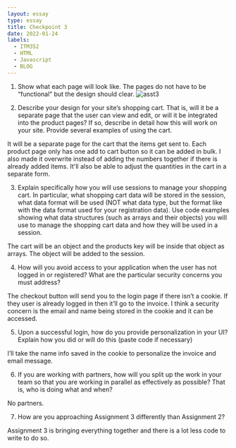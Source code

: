 ```yaml
---
layout: essay
type: essay
title: Checkpoint 3
date: 2022-01-24
labels:
  - ITM352
  - HTML
  - Javascript
  - BLOG
---
```

1. Show what each page will look like. The pages do not have to be “functional” but the design should clear. 
![asst3](https://user-images.githubusercontent.com/97568424/166875420-6b6669fa-48dd-4658-8b3c-1b94850a02e8.jpg)

2. Describe your design for your site’s shopping cart. That is, will it be a separate page that the user can view and edit, or will it be integrated into the product pages? If so, describe in detail how this will work on your site. Provide several examples of using the cart.

It will be a separate page for the cart that the items get sent to. Each product page only has one add to cart button so it can be added in bulk. I also made it overwrite instead of adding the numbers together if there is already added items. It'll also be able to adjust the quantities in the cart in a separate form. 

3. Explain specifically how you will use sessions to manage your shopping cart. In particular, what shopping cart data will be stored in the session, what data format will be used (NOT what data type, but the format like with the data format used for your registration data). Use code examples showing what data structures (such as arrays and their objects) you will use to manage the shopping cart data and how they will be used in a session.

The cart will be an object and the products key will be inside that object as arrays. The object will be added to the session.

4.  How will you avoid access to your application when the user has not logged in or registered? What are the particular security concerns you must address?

The checkout button will send you to the login page if there isn’t a cookie. If they user is already logged in then it’ll go to the invoice. I think a security concern is the email and name being stored in the cookie and it can be accessed.

5. Upon a successful login, how do you provide personalization in your UI? Explain how you did or will do this (paste code if necessary)

I’ll take the name info saved in the cookie to personalize the invoice and email message.

6.  If you are working with partners, how will you split up the work in your team so that you are working in parallel as effectively as possible? That is, who is doing what and when?

No partners.

7. How are you approaching Assignment 3 differently than Assignment 2?

Assignment 3 is bringing everything together and there is a lot less code to write to do so. 
